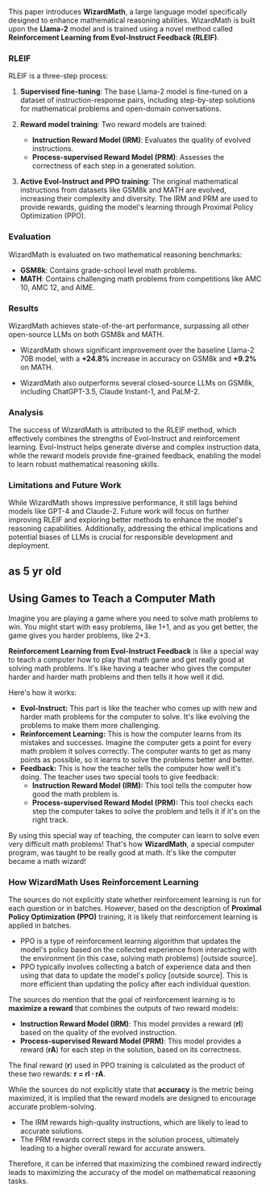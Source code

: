 This paper introduces **WizardMath**, a large language model specifically designed to enhance mathematical reasoning abilities. WizardMath is built upon the **Llama-2** model and is trained using a novel method called **Reinforcement Learning from Evol-Instruct Feedback (RLEIF)**.

### RLEIF

RLEIF is a three-step process:

1. **Supervised fine-tuning**: The base Llama-2 model is fine-tuned on a dataset of instruction-response pairs, including step-by-step solutions for mathematical problems and open-domain conversations.
    
2. **Reward model training**: Two reward models are trained:
    
    - **Instruction Reward Model (IRM)**: Evaluates the quality of evolved instructions.
    - **Process-supervised Reward Model (PRM)**: Assesses the correctness of each step in a generated solution.
3. **Active Evol-Instruct and PPO training**: The original mathematical instructions from datasets like GSM8k and MATH are evolved, increasing their complexity and diversity. The IRM and PRM are used to provide rewards, guiding the model's learning through Proximal Policy Optimization (PPO).
    

### Evaluation

WizardMath is evaluated on two mathematical reasoning benchmarks:

- **GSM8k**: Contains grade-school level math problems.
- **MATH**: Contains challenging math problems from competitions like AMC 10, AMC 12, and AIME.

### Results

WizardMath achieves state-of-the-art performance, surpassing all other open-source LLMs on both GSM8k and MATH.

- WizardMath shows significant improvement over the baseline Llama-2 70B model, with a **+24.8%** increase in accuracy on GSM8k and **+9.2%** on MATH.
    
- WizardMath also outperforms several closed-source LLMs on GSM8k, including ChatGPT-3.5, Claude Instant-1, and PaLM-2.
    

### Analysis

The success of WizardMath is attributed to the RLEIF method, which effectively combines the strengths of Evol-Instruct and reinforcement learning. Evol-Instruct helps generate diverse and complex instruction data, while the reward models provide fine-grained feedback, enabling the model to learn robust mathematical reasoning skills.

### Limitations and Future Work

While WizardMath shows impressive performance, it still lags behind models like GPT-4 and Claude-2. Future work will focus on further improving RLEIF and exploring better methods to enhance the model's reasoning capabilities. Additionally, addressing the ethical implications and potential biases of LLMs is crucial for responsible development and deployment.



## as 5 yr old 
## Using Games to Teach a Computer Math

Imagine you are playing a game where you need to solve math problems to win. You might start with easy problems, like 1+1, and as you get better, the game gives you harder problems, like 2+3.

**Reinforcement Learning from Evol-Instruct Feedback** is like a special way to teach a computer how to play that math game and get really good at solving math problems. It's like having a teacher who gives the computer harder and harder math problems and then tells it how well it did.

Here's how it works:

- **Evol-Instruct:** This part is like the teacher who comes up with new and harder math problems for the computer to solve. It's like evolving the problems to make them more challenging.
- **Reinforcement Learning:** This is how the computer learns from its mistakes and successes. Imagine the computer gets a point for every math problem it solves correctly. The computer wants to get as many points as possible, so it learns to solve the problems better and better.
- **Feedback:** This is how the teacher tells the computer how well it's doing. The teacher uses two special tools to give feedback:
    - **Instruction Reward Model (IRM):** This tool tells the computer how good the math problem is.
    - **Process-supervised Reward Model (PRM):** This tool checks each step the computer takes to solve the problem and tells it if it's on the right track.

By using this special way of teaching, the computer can learn to solve even very difficult math problems! That's how **WizardMath**, a special computer program, was taught to be really good at math. It's like the computer became a math wizard!


### How WizardMath Uses Reinforcement Learning

The sources do not explicitly state whether reinforcement learning is run for each question or in batches. However, based on the description of **Proximal Policy Optimization (PPO)** training, it is likely that reinforcement learning is applied in batches.

- PPO is a type of reinforcement learning algorithm that updates the model's policy based on the collected experience from interacting with the environment (in this case, solving math problems) [outside source].
- PPO typically involves collecting a batch of experience data and then using that data to update the model's policy [outside source]. This is more efficient than updating the policy after each individual question.

The sources do mention that the goal of reinforcement learning is to **maximize a reward** that combines the outputs of two reward models:

- **Instruction Reward Model (IRM)**: This model provides a reward (**rI**) based on the quality of the evolved instruction.
- **Process-supervised Reward Model (PRM)**: This model provides a reward (**rA**) for each step in the solution, based on its correctness.

The final reward (**r**) used in PPO training is calculated as the product of these two rewards: **r = rI ⋅ rA**.

While the sources do not explicitly state that **accuracy** is the metric being maximized, it is implied that the reward models are designed to encourage accurate problem-solving.

- The IRM rewards high-quality instructions, which are likely to lead to accurate solutions.
- The PRM rewards correct steps in the solution process, ultimately leading to a higher overall reward for accurate answers.

Therefore, it can be inferred that maximizing the combined reward indirectly leads to maximizing the accuracy of the model on mathematical reasoning tasks.